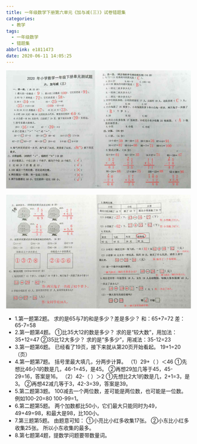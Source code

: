 ```yaml
---
title: 一年级数学下册第六单元《加与减(三)》试卷错题集
categories:
  - 教学
tags:
  - 一年级数学
  - 错题集
abbrlink: e1811473
date: 2020-06-11 14:05:25
---
```


![](../img/%E4%B8%80%E5%B9%B4%E7%BA%A7%E6%95%B0%E5%AD%A6%E4%B8%8B%E5%86%8C%E7%AC%AC%E5%85%AD%E5%8D%95%E5%85%83%E3%80%8A%E5%8A%A0%E4%B8%8E%E5%87%8F(%E4%B8%89)%E3%80%8B%E8%AF%95%E5%8D%B7%E9%94%99%E9%A2%98%E9%9B%86/1.jpg)

![](../img/%E4%B8%80%E5%B9%B4%E7%BA%A7%E6%95%B0%E5%AD%A6%E4%B8%8B%E5%86%8C%E7%AC%AC%E5%85%AD%E5%8D%95%E5%85%83%E3%80%8A%E5%8A%A0%E4%B8%8E%E5%87%8F(%E4%B8%89)%E3%80%8B%E8%AF%95%E5%8D%B7%E9%94%99%E9%A2%98%E9%9B%86/2.jpg)

+ 1.第一题第2题。
  求的是65与7的和是多少？差是多少？
  和：65+7=72   差：65-7=58
+ 2.第一题第4题。
  ①比35大12的数是多少？
  求的是“较大数”，用加法：35+12=47
  ②35比12大多少？
  求的是“多多少”，用减法：35-12=23
+ 3.第一题第6题。
  已经看了19页，接下来就从第20页开始看起。
  19+1=20（页）
+ 4.第一题第7题。
  括号里最大填几，分两步计算。
  （1）29+（ ）＜46
  ①先想比46小1的数是几，46-1=45，是45。
  ②再想29加几等于45，45-29=16，答案是16。
  （2）42-（ ）＞2
  ①先想比2大1的数是几，2+1=3，是3。
  ②再想42减几等于3，42-3=39，答案是39。
+ 5.第二题第3题。
  100减去一个两位数，差可能是两位数，也可能是一位数。例如100-20=80 100-99=1。
+ 6.第二题第5题。
  两个加数都比50小，它们最大只能同时为49，49+49=98，和最大是98，比100小。
+ 7.第三题第5题。
  由题意可知：
  ①小亮比小红多收集17张。
  ②小东比小红多收集25张。
  所以小东收集的最多。
+ 8.第七题第4题，提数学问题要带数量词。